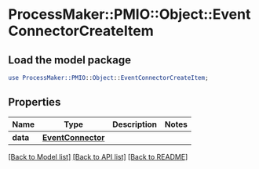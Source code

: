# ProcessMaker::PMIO::Object::EventConnectorCreateItem

## Load the model package
```perl
use ProcessMaker::PMIO::Object::EventConnectorCreateItem;
```

## Properties
Name | Type | Description | Notes
------------ | ------------- | ------------- | -------------
**data** | [**EventConnector**](EventConnector.md) |  | 

[[Back to Model list]](../README.md#documentation-for-models) [[Back to API list]](../README.md#documentation-for-api-endpoints) [[Back to README]](../README.md)


